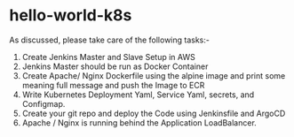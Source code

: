 # hello-world-k8s


As discussed, please take care of the following tasks:-

1.  Create Jenkins Master and Slave Setup in AWS
2. Jenkins Master should be run as Docker Container
3. Create Apache/ Nginx Dockerfile using the alpine image and print some meaning full message and push the Image to ECR
4. Write Kubernetes Deployment Yaml, Service Yaml, secrets, and Configmap.
5. Create your git repo and deploy the Code using Jenkinsfile and ArgoCD
6. Apache / Nginx is running behind the Application LoadBalancer.
